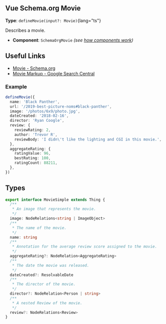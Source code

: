 ## Vue Schema.org Movie

**Type**: `defineMovie(input?: Movie)`{lang="ts"}

  Describes a movie.

- **Component**: `SchemaOrgMovie` _(see [how components work](/guide/guides/components))_

## Useful Links

- [Movie - Schema.org](https://schema.org/Movie)
- [Movie Markup - Google Search Central](https://developers.google.com/search/docs/advanced/structured-data/movie)


### Example

```ts
defineMovie({
  name: 'Black Panther',
  url: '/2019-best-picture-noms#black-panther',
  image: '/photos/6x9/photo.jpg',
  dateCreated: '2018-02-16',
  director: 'Ryan Coogle',
  review: {
    reviewRating: 2,
    author: 'Trevor R',
    reviewBody: 'I didn\'t like the lighting and CGI in this movie.',
  },
  aggregateRating: {
    ratingValue: 96,
    bestRating: 100,
    ratingCount: 88211,
  },
})
```


## Types

```ts
export interface MovieSimple extends Thing {
  /**
   * An image that represents the movie.
   */
  image: NodeRelations<string | ImageObject>
  /**
   * The name of the movie.
   */
  name: string
  /**
   * Annotation for the average review score assigned to the movie.
   */
  aggregateRating?: NodeRelation<AggregateRating>
  /**
   * The date the movie was released.
   */
  dateCreated?: ResolvableDate
  /**
   * The director of the movie.
   */
  director?: NodeRelation<Person | string>
  /**
   * A nested Review of the movie.
   */
  review?: NodeRelations<Review>
}
```

